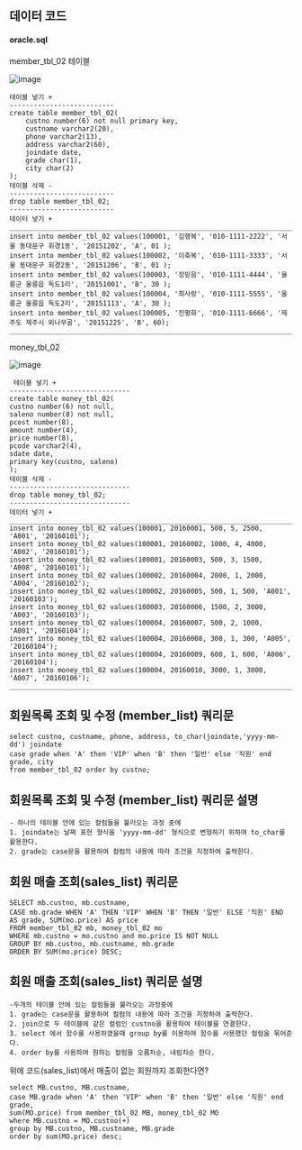 ## 데이터 코드

#### oracle.sql

member_tbl_02 테이블

![image](https://github.com/user-attachments/assets/1afec66d-afd7-4b2e-a024-4857efbbcdcb)

    테이블 넣기 +
    --------------------------
    create table member_tbl_02(
    	custno number(6) not null primary key,
    	custname varchar2(20),
    	phone varchar2(13),
    	address varchar2(60),
    	joindate date,
    	grade char(1),
    	city char(2)
    );
    테이블 삭제 -
    --------------------------
    drop table member_tbl_02;
    --------------------------
    데이터 넣기 +
    __________________________________________________________________________________________________________________
    insert into member_tbl_02 values(100001, '김행복', '010-1111-2222', '서울 동대문구 휘경1동', '20151202', 'A', 01 );
    insert into member_tbl_02 values(100002, '이축복', '010-1111-3333', '서울 동대문구 휘경2동', '20151206', 'B', 01 );
    insert into member_tbl_02 values(100003, '장믿음', '010-1111-4444', '울릉군 울릉읍 독도1리', '20151001', 'B', 30 );
    insert into member_tbl_02 values(100004, '최사랑', '010-1111-5555', '울릉군 울릉읍 독도2리', '20151113', 'A', 30 );
    insert into member_tbl_02 values(100005, '진평화', '010-1111-6666', '제주도 제주시 외나무골', '20151225', 'B', 60);
    __________________________________________________________________________________________________________________

money_tbl_02

![image](https://github.com/user-attachments/assets/0de1a24a-c9c7-4823-9569-353ffc56bf3b)

     테이블 넣기 +
    ------------------------------
    create table money_tbl_02(
	custno number(6) not null,
	saleno number(8) not null,
	pcost number(8),
	amount number(4),
	price number(8),
	pcode varchar2(4),
	sdate date,
	primary key(custno, saleno)
	);
    테이블 삭제 -
    ------------------------------
    drop table money_tbl_02;
    ------------------------------
    데이터 넣기 +
    _____________________________________________________________________________________
    insert into money_tbl_02 values(100001, 20160001, 500, 5, 2500, 'A001', '20160101');
    insert into money_tbl_02 values(100001, 20160002, 1000, 4, 4000, 'A002', '20160101');
    insert into money_tbl_02 values(100001, 20160003, 500, 3, 1500, 'A008', '20160101');
    insert into money_tbl_02 values(100002, 20160004, 2000, 1, 2000, 'A004', '20160102');
    insert into money_tbl_02 values(100002, 20160005, 500, 1, 500, 'A001', '20160103');
    insert into money_tbl_02 values(100003, 20160006, 1500, 2, 3000, 'A003', '20160103');
    insert into money_tbl_02 values(100004, 20160007, 500, 2, 1000, 'A001', '20160104');
    insert into money_tbl_02 values(100004, 20160008, 300, 1, 300, 'A005', '20160104');
    insert into money_tbl_02 values(100004, 20160009, 600, 1, 600, 'A006', '20160104');
    insert into money_tbl_02 values(100004, 20160010, 3000, 1, 3000, 'A007', '20160106');
    ______________________________________________________________________________________


회원목록 조회 및 수정 (member_list) 쿼리문 
-

	select custno, custname, phone, address, to_char(joindate,'yyyy-mm-dd') joindate 
	case grade when 'A' then 'VIP' when 'B' then '일반' else '직원' end grade, city
	from member_tbl_02 order by custno;

회원목록 조회 및 수정 (member_list) 쿼리문 설명
-

	- 하나의 테이블 안에 있는 컬럼들을 불러오는 과정 중에 
	1. joindate는 날짜 표현 형식을 'yyyy-mm-dd' 형식으로 변형하기 위하여 to_char를 활용한다.  
	2. grade는 case문을 활용하여 컬럼의 내용에 따라 조건을 지정하여 출력한다.


회원 매출 조회(sales_list) 쿼리문
-

	SELECT mb.custno, mb.custname,
	CASE mb.grade WHEN 'A' THEN 'VIP' WHEN 'B' THEN '일반' ELSE '직원' END AS grade, SUM(mo.price) AS price 
	FROM member_tbl_02 mb, money_tbl_02 mo 
	WHERE mb.custno = mo.custno and mo.price IS NOT NULL 
	GROUP BY mb.custno, mb.custname, mb.grade 
	ORDER BY SUM(mo.price) DESC;


회원 매출 조회(sales_list) 쿼리문 설명
-
	
	-두개의 테이블 안에 있는 컬럼들을 불러오는 과정중에 
	1. grade는 case문을 활용하여 컬럼의 내용에 따라 조건을 지정하여 출력한다.
	2. join으로 두 테이블에 같은 컬럼인 custno을 활용하여 테이블을 연결한다.
	3. select 에서 함수를 사용하였을때 group by를 이용하여 함수를 사용했던 컬럼을 묶어준다.
	4. order by를 사용하여 원하는 컬럼을 오름차순, 내림차순 한다.

	    
위에 코드(sales_list)에서 매출이 없는 회원까지 조회한다면?

	select MB.custno, MB.custname,
	case MB.grade when 'A' then 'VIP' when 'B' then '일반' else '직원' end grade,
	sum(MO.price) from member_tbl_02 MB, money_tbl_02 MO 
	where MB.custno = MO.custno(+)
	group by MB.custno, MB.custname, MB.grade
	order by sum(MO.price) desc;


